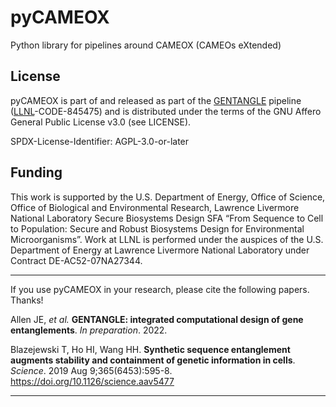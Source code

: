 # pyCAMEOX

Python library for pipelines around CAMEOX (CAMEOs eXtended)

## License

pyCAMEOX is part of and released as part of the [GENTANGLE](https://github.com/BiosecSFA/gentangle) pipeline ([LLNL](https://www.llnl.gov/)-CODE-845475) and is distributed under the terms of the GNU Affero General Public License v3.0 (see LICENSE). 

SPDX-License-Identifier: AGPL-3.0-or-later

## Funding

This work is supported by the U.S. Department of Energy, Office of Science, Office of Biological and Environmental Research, Lawrence Livermore National Laboratory Secure Biosystems Design SFA “From Sequence to Cell to Population: Secure and Robust Biosystems Design for Environmental Microorganisms”.  Work at LLNL is performed under the auspices of the U.S. Department of Energy at Lawrence Livermore National Laboratory under Contract DE-AC52-07NA27344. 

___

If you use pyCAMEOX in your research, please cite the following papers. Thanks!

Allen JE, _et al._ **GENTANGLE: integrated computational design of gene entanglements**. _In preparation_. 2022. 

Blazejewski T, Ho HI, Wang HH. **Synthetic sequence entanglement augments stability and containment of genetic information in cells**. _Science_. 2019 Aug 9;365(6453):595-8. https://doi.org/10.1126/science.aav5477
___

